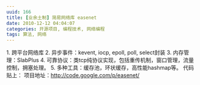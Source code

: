```yaml
---
uuid: 166
title: [业余土制] 简易网络库 easenet
date: 2010-12-12 04:04:07
categories: 开源项目, 编程技术, 网络编程
tags: 算法, 网络
---
```

1\. 跨平台网络库 2\. 异步事件：kevent, iocp, epoll, poll, select封装 3\. 内存管理：SlabPlus 4\. 可靠协议：类tcp纯协议实现，包括重传机制，窗口管理，流量控制，拥塞处理。 5\. 多种工具：缓存池，环状缓存，高性能hashmap等。 代码贴上：  项目地址：<http://code.google.com/p/easenet/>

